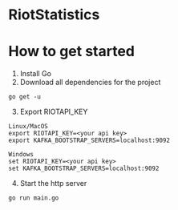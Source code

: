 # RiotStatistics


# How to get started
1. Install Go
2. Download all dependencies for the project
````
go get -u
````
3. Export RIOTAPI_KEY
````
Linux/MacOS
export RIOTAPI_KEY=<your api key>
export KAFKA_BOOTSTRAP_SERVERS=localhost:9092 

Windows
set RIOTAPI_KEY=<your api key>
set KAFKA_BOOTSTRAP_SERVERS=localhost:9092

````
4. Start the http server
````
go run main.go
````